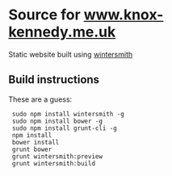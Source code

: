 
# Source for www.knox-kennedy.me.uk

Static website built using [wintersmith](https://github.com/jnordberg/wintersmith) 

## Build instructions 

These are a guess:

```
 sudo npm install wintersmith -g
 sudo npm install bower -g
 sudo npm install grunt-cli -g
 npm install
 bower install
 grunt bower
 grunt wintersmith:preview
 grunt wintersmith:build
```
